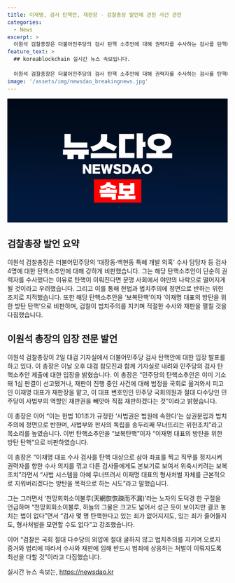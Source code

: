 ```yaml
---
title: 이재명, 검사 탄핵안, 재판장 - 검찰총장 발언에 관한 사건 관련
categories:
  - News
excerpt: >
  이원석 검찰총장은 더불어민주당의 검사 탄핵 소추안에 대해 권력자를 수사하는 검사를 탄핵해 권력자의 형사처벌을 모면하려는 것이라며 강하게 비판했다. 그는 이를 사법부와 판사의 독립을 송두리째 무너뜨리는 위헌조치라고 지적하고, 보복탄핵이라며 비난했다. 또한, 노자의 말을 인용하여 검사 몇 명을 탄핵한다고 있는 죄가 없어지거나 형사처벌을 모면할 수 없다고 강조했다. 결론적으로, 그는 검찰이 법치주의를 유지하고 증거와 법리에 따라 수사와 재판을 진행할 것을 다짐했다.
feature_text: >
  ## koreablockchain 실시간 뉴스 속보입니다.

  이원석 검찰총장은 더불어민주당의 검사 탄핵 소추안에 대해 권력자를 수사하는 검사를 탄핵해 권력자의 형사처벌을 모면하려는 것이라며 강하게 비판했다. 그는 이를 사법부와 판사의 독립을 송두리째 무너뜨리는 위헌조치라고 지적하고, 보복탄핵이라며 비난했다. 또한, 노자의 말을 인용하여 검사 몇 명을 탄핵한다고 있는 죄가 없어지거나 형사처벌을 모면할 수 없다고 강조했다. 결론적으로, 그는 검찰이 법치주의를 유지하고 증거와 법리에 따라 수사와 재판을 진행할 것을 다짐했다.
image: '/assets/img/newsdao_breakingnews.jpg'
---
```


<p><img src="/assets/img/newsdao_breakingnews.jpg" alt="koreablockchain 속보" /></p>

<h2 data-ke-size="size26">검찰총장 발언 요약</h2>

<p data-ke-size="size16">이원석 검찰총장은 더불어민주당의 ‘대장동·백현동 특혜 개발 의혹’ 수사 담당자 등 검사 4명에 대한 탄핵소추안에 대해 강하게 비판했습니다. 그는 해당 탄핵소추안이 단순히 권력자를 수사했다는 이유로 탄핵이 이뤄진다면 문명 사회에서 야만의 나락으로 떨어지게 될 것이라고 우려했습니다. 그리고 이를 통해 헌법과 법치주의에 정면으로 반하는 위헌조치로 지적했습니다. 또한 해당 탄핵소추안을 ‘보복탄핵’이자 ‘이재명 대표의 방탄을 위한 방탄 탄핵’으로 비판하며, 검찰이 법치주의를 지키며 적절한 수사와 재판을 펼칠 것을 다짐했습니다.</p>

<h2 data-ke-size="size26">이원석 총장의 입장 전문 발언</h2>

<p data-ke-size="size16">이원석 검찰총장이 2일 대검 기자실에서 더불어민주당 검사 탄핵안에 대한 입장 발표를 하고 있다.  이 총장은 이날 오후 대검 참모진과 함께 기자실로 내려와 민주당의 검사 탄핵소추안 제출에 대한 입장을 밝혔습니다. 이 총장은 “민주당의 탄핵소추안은 이미 기소돼 1심 판결이 선고됐거나, 재판이 진행 중인 사건에 대해 법정을 국회로 옮겨와서 피고인 이재명 대표가 재판장을 맡고, 이 대표 변호인인 민주당 국회의원과 절대 다수당인 민주당이 사법부의 역할인 재판권을 빼앗아 직접 재판하겠다는 것”이라고 밝혔습니다.</p>

<p data-ke-size="size16">이 총장은 이어 “이는 헌법 101조가 규정한 ‘사법권은 법원에 속한다’는 삼권분립과 법치주의에 정면으로 반한며, 사법부와 판사의 독립을 송두리째 무너뜨리는 위헌조치”라고 목소리를 높였습니다. 이번 탄핵소추안을 “보복탄핵”이자 “이재명 대표의 방탄을 위한 방탄 탄핵“으로 비판하였습니다.</p>

<p data-ke-size="size16">이 총장은 “이재명 대표 수사 검사를 탄핵 대상으로 삼아 좌표를 찍고 직무를 정지시켜 권력자를 향한 수사 의지를 꺾고 다른 검사들에게도 본보기로 보여서 위축시키려는 보복조치”라면서 “사법 시스템을 아예 무너뜨려서 이재명 대표의 형사처벌 자체를 근본적으로 지워버리겠다는 방탄을 목적으로 하는 시도”라고 말했습니다.</p>

<p data-ke-size="size16">그는 그러면서 ‘천망회회소이불루(天網恢恢疎而不漏)’라는 노자의 도덕경 한 구절을 언급하며 “천망회회소이불루, 하늘의 그물은 크고도 넓어서 성근 듯이 보이지만 결코 놓치는 법이 없다”면서 “검사 몇 명 탄핵한다고 있는 죄가 없어지지도, 있는 죄가 줄어들지도, 형사처벌을 모면할 수도 없다”고 강조했습니다.</p>

<p data-ke-size="size16">이어 “검찰은 국회 절대 다수당의 외압에 절대 굴하지 않고 법치주의를 지키며 오로지 증거와 법리에 따라서 수사와 재판에 임해 반드시 범죄에 상응하는 처벌이 이뤄지도록 최선을 다할 것”이라고 다짐했습니다.</p>
실시간 뉴스 속보는, <a href="https://newsdao.kr" rel="dofollow">https://newsdao.kr</a>


